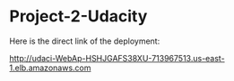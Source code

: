 # Project-2-Udacity

Here is the direct link of the deployment:

http://udaci-WebAp-HSHJGAFS38XU-713967513.us-east-1.elb.amazonaws.com
